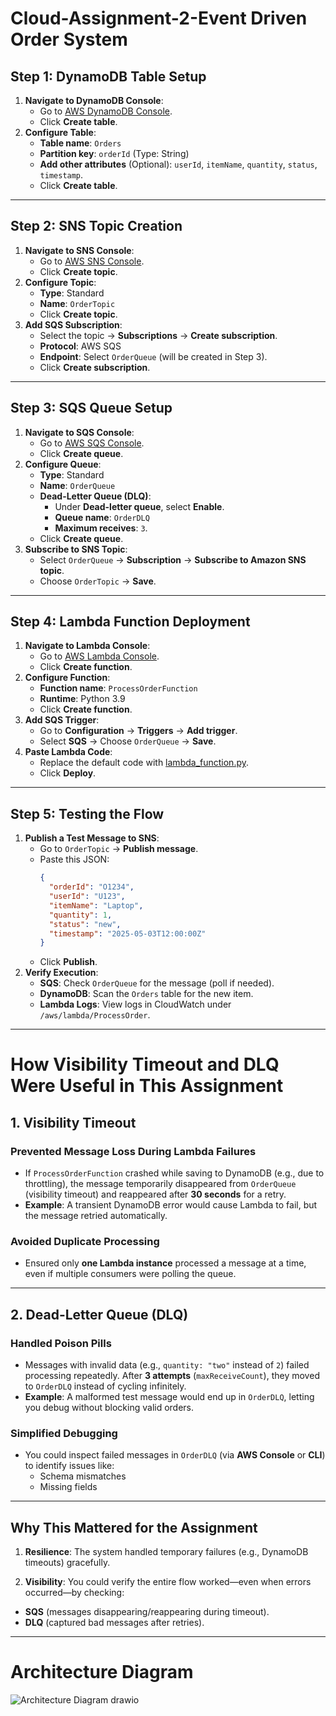 # Cloud-Assignment-2-Event Driven Order System
## Step 1: DynamoDB Table Setup
1. **Navigate to DynamoDB Console**:
   - Go to [AWS DynamoDB Console](https://console.aws.amazon.com/dynamodbv2).
   - Click **Create table**.
2. **Configure Table**:
   - **Table name**: `Orders`
   - **Partition key**: `orderId` (Type: String)
   - **Add other attributes** (Optional): `userId`, `itemName`, `quantity`, `status`, `timestamp`.
   - Click **Create table**.

---

## Step 2: SNS Topic Creation
1. **Navigate to SNS Console**:
   - Go to [AWS SNS Console](https://console.aws.amazon.com/sns/v3).
   - Click **Create topic**.
2. **Configure Topic**:
   - **Type**: Standard
   - **Name**: `OrderTopic`
   - Click **Create topic**.
3. **Add SQS Subscription**:
   - Select the topic → **Subscriptions** → **Create subscription**.
   - **Protocol**: AWS SQS
   - **Endpoint**: Select `OrderQueue` (will be created in Step 3).
   - Click **Create subscription**.

---

## Step 3: SQS Queue Setup
1. **Navigate to SQS Console**:
   - Go to [AWS SQS Console](https://console.aws.amazon.com/sqs).
   - Click **Create queue**.
2. **Configure Queue**:
   - **Type**: Standard
   - **Name**: `OrderQueue`
   - **Dead-Letter Queue (DLQ)**:
     - Under **Dead-letter queue**, select **Enable**.
     - **Queue name**: `OrderDLQ`
     - **Maximum receives**: `3`.
   - Click **Create queue**.
3. **Subscribe to SNS Topic**:
   - Select `OrderQueue` → **Subscription** → **Subscribe to Amazon SNS topic**.
   - Choose `OrderTopic` → **Save**.

---

## Step 4: Lambda Function Deployment
1. **Navigate to Lambda Console**:
   - Go to [AWS Lambda Console](https://console.aws.amazon.com/lambda).
   - Click **Create function**.
2. **Configure Function**:
   - **Function name**: `ProcessOrderFunction`
   - **Runtime**: Python 3.9
   - Click **Create function**.
3. **Add SQS Trigger**:
   - Go to **Configuration** → **Triggers** → **Add trigger**.
   - Select **SQS** → Choose `OrderQueue` → **Save**.
4. **Paste Lambda Code**:
   - Replace the default code with [lambda_function.py](#lambda-function-code).
   - Click **Deploy**.

---

## Step 5: Testing the Flow
1. **Publish a Test Message to SNS**:
   - Go to `OrderTopic` → **Publish message**.
   - Paste this JSON:
     ```json
     {
       "orderId": "O1234", 
       "userId": "U123", 
       "itemName": "Laptop", 
       "quantity": 1, 
       "status": "new", 
       "timestamp": "2025-05-03T12:00:00Z"
     }
     ```
   - Click **Publish**.
2. **Verify Execution**:
   - **SQS**: Check `OrderQueue` for the message (poll if needed).
   - **DynamoDB**: Scan the `Orders` table for the new item.
   - **Lambda Logs**: View logs in CloudWatch under `/aws/lambda/ProcessOrder`.

---

# How Visibility Timeout and DLQ Were Useful in This Assignment  

## 1. Visibility Timeout  

### **Prevented Message Loss During Lambda Failures**  
- If `ProcessOrderFunction` crashed while saving to DynamoDB (e.g., due to throttling), the message temporarily disappeared from `OrderQueue` (visibility timeout) and reappeared after **30 seconds** for a retry.  
- **Example**: A transient DynamoDB error would cause Lambda to fail, but the message retried automatically.  

### **Avoided Duplicate Processing**  
- Ensured only **one Lambda instance** processed a message at a time, even if multiple consumers were polling the queue.  

---

## 2. Dead-Letter Queue (DLQ)  

### **Handled Poison Pills**  
- Messages with invalid data (e.g., `quantity: "two"` instead of `2`) failed processing repeatedly. After **3 attempts** (`maxReceiveCount`), they moved to `OrderDLQ` instead of cycling infinitely.  
- **Example**: A malformed test message would end up in `OrderDLQ`, letting you debug without blocking valid orders.  

### **Simplified Debugging**  
- You could inspect failed messages in `OrderDLQ` (via **AWS Console** or **CLI**) to identify issues like:  
  - Schema mismatches  
  - Missing fields  

---

## Why This Mattered for the Assignment  

1) **Resilience**: The system handled temporary failures (e.g., DynamoDB timeouts) gracefully.  

2) **Visibility**: You could verify the entire flow worked—even when errors occurred—by checking:  
- **SQS** (messages disappearing/reappearing during timeout).  
- **DLQ** (captured bad messages after retries).  

---

# Architecture Diagram
![Architecture Diagram drawio](https://github.com/user-attachments/assets/b85b4263-7372-4b34-a118-29345b4507a2)

